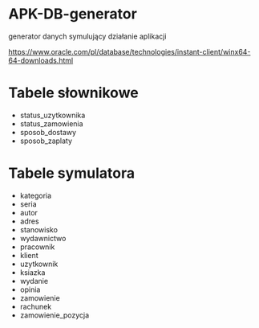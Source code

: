 # APK-DB-generator
generator danych symulujący działanie aplikacji

https://www.oracle.com/pl/database/technologies/instant-client/winx64-64-downloads.html


# Tabele słownikowe
* status_uzytkownika 
* status_zamowienia 
* sposob_dostawy 
* sposob_zaplaty 

# Tabele symulatora 
* kategoria
* seria 
* autor 
* adres 
* stanowisko 
* wydawnictwo 
* pracownik 
* klient 
* uzytkownik 
* ksiazka 
* wydanie 
* opinia 
* zamowienie 
* rachunek 
* zamowienie_pozycja 

